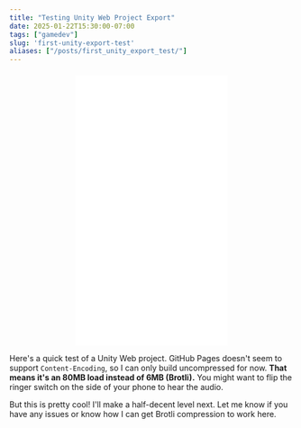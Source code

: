 ```yaml
---
title: "Testing Unity Web Project Export"
date: 2025-01-22T15:30:00-07:00
tags: ["gamedev"]
slug: 'first-unity-export-test'
aliases: ["/posts/first_unity_export_test/"]
---
```


<div style="display:flex; justify-content:center; margin-top:20px; overflow:hidden;">
  <iframe
    src="/unity-project/index.html"
    width="270"
    height="480"
    frameborder="0"
    scrolling="no"
    allowfullscreen>
  </iframe>
</div>


Here's a quick test of a Unity Web project. GitHub Pages doesn't seem to support `Content-Encoding`, so I can only build uncompressed for now. **That means it's an 80MB load instead of 6MB (Brotli).** You might want to flip the ringer switch on the side of your phone to hear the audio.


But this is pretty cool! I'll make a half-decent level next. Let me know if you have any issues or know how I can get Brotli compression to work here.
